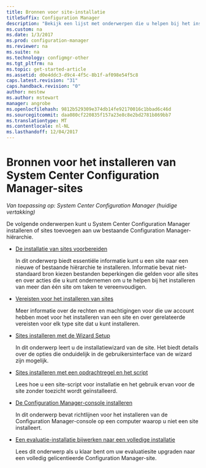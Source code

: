 ```yaml
---
title: Bronnen voor site-installatie
titleSuffix: Configuration Manager
description: "Bekijk een lijst met onderwerpen die u helpen bij het installeren van System Center Configuration Manager of sites toevoegen aan uw hiërarchie."
ms.custom: na
ms.date: 1/3/2017
ms.prod: configuration-manager
ms.reviewer: na
ms.suite: na
ms.technology: configmgr-other
ms.tgt_pltfrm: na
ms.topic: get-started-article
ms.assetid: d0e4ddc3-d9c4-4f5c-8b1f-af098e54f5c8
caps.latest.revision: "31"
caps.handback.revision: "0"
author: mestew
ms.author: mstewart
manager: angrobe
ms.openlocfilehash: 9812b529309e374db14fe92170016c1bbad6c46d
ms.sourcegitcommit: daa080cf220835f157a23e8c8e2bd2781b869bb7
ms.translationtype: MT
ms.contentlocale: nl-NL
ms.lasthandoff: 12/04/2017
---
```

# <a name="resources-for-installing-system-center-configuration-manager-sites"></a>Bronnen voor het installeren van System Center Configuration Manager-sites

*Van toepassing op: System Center Configuration Manager (huidige vertakking)*

De volgende onderwerpen kunt u System Center Configuration Manager installeren of sites toevoegen aan uw bestaande Configuration Manager-hiërarchie.

- [De installatie van sites voorbereiden](prepare-to-install-sites.md)

  In dit onderwerp biedt essentiële informatie kunt u een site naar een nieuwe of bestaande hiërarchie te installeren. Informatie bevat niet-standaard bron kiezen bestanden beperkingen die gelden voor alle sites en over acties die u kunt ondernemen om u te helpen bij het installeren van meer dan één site om taken te vereenvoudigen.

- [Vereisten voor het installeren van sites](prerequisites-for-installing-sites.md)

  Meer informatie over de rechten en machtigingen voor die uw account hebben moet voor het installeren van een site en over gerelateerde vereisten voor elk type site dat u kunt installeren.

- [Sites installeren met de Wizard Setup](use-the-setup-wizard-to-install-sites.md)

  In dit onderwerp leert u de installatiewizard van de site. Het biedt details over de opties die onduidelijk in de gebruikersinterface van de wizard zijn mogelijk.  

- [Sites installeren met een opdrachtregel en het script](use-a-command-line-to-install-sites.md)

  Lees hoe u een site-script voor installatie en het gebruik ervan voor de site zonder toezicht wordt geïnstalleerd.

- [De Configuration Manager-console installeren](install-consoles.md)

  In dit onderwerp bevat richtlijnen voor het installeren van de Configuration Manager-console op een computer waarop u niet een site installeert.

- [Een evaluatie-installatie bijwerken naar een volledige installatie](upgrade-an-evaluation-install-to-a-full-install.md)

  Lees dit onderwerp als u klaar bent om uw evaluatiesite upgraden naar een volledig gelicentieerde Configuration Manager-site.

